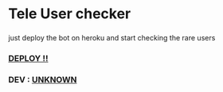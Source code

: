 # Tele User checker
###
just deploy the bot on heroku and start checking the rare users 

### [DEPLOY !!](https://dashboard.heroku.com/new?template=https://github.com/iqthon551/iqthon551) ###

### DEV : [UNKNOWN](https://t.me/K_8_U) ###
